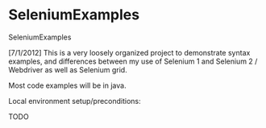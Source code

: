 SeleniumExamples
================

SeleniumExamples

[7/1/2012] This is a very loosely organized project to demonstrate syntax examples,
and differences between my use of Selenium 1 and Selenium 2 / Webdriver as well as Selenium grid.

Most code examples will be in java.

Local environment setup/preconditions:

TODO




